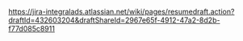 https://jira-integralads.atlassian.net/wiki/pages/resumedraft.action?draftId=432603204&draftShareId=2967e65f-4912-47a2-8d2b-f77d085c8911 
